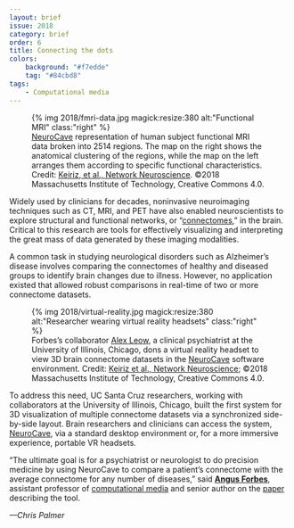 ```yaml
---
layout: brief
issue: 2018
category: brief
order: 6
title: Connecting the dots
colors:
    background: "#f7edde"
    tag: "#84cbd8"
tags:
    - Computational media 
---
```

<figure>
{% img 2018/fmri-data.jpg magick:resize:380 alt:"Functional MRI" class:"right" %}
<figcaption><a href="https://github.com/CreativeCodingLab/NeuroCave">NeuroCave</a> representation of human subject functional MRI data broken into 2514 regions. The map on the right shows the anatomical clustering of the regions, while the map on the left arranges them according to specific functional characteristics. Credit: <a href="https://www.mitpressjournals.org/doi/pdf/10.1162/NETN_a_00044">Keiriz, et al., Network Neuroscience</a>. ©2018 Massachusetts Institute of Technology, Creative Commons 4.0.</figcaption>
</figure>

Widely used by clinicians for decades, noninvasive neuroimaging techniques such as CT, MRI, and PET have also enabled neuroscientists to explore structural and functional networks, or “[connectomes](http://www.medicaldaily.com/10-faq-about-human-connectome-project-astonishing-sister-nihs-human-genome-project-362650),” in the brain. Critical to this research are tools for effectively visualizing and interpreting the great mass of data generated by these imaging modalities.

A common task in studying neurological disorders such as Alzheimer’s disease involves comparing the connectomes of healthy and diseased groups to identify brain changes due to illness. However, no application existed that allowed robust comparisons in real-time of two or more connectome datasets.

<figure>
{% img 2018/virtual-reality.jpg magick:resize:380 alt:"Researcher wearing virtual reality headsets" class:"right" %}
<figcaption>Forbes’s collaborator <a href="https://www.psych.uic.edu/profile/alex-leow">Alex Leow</a>, a clinical psychiatrist at the University of Illinois, Chicago, dons a virtual reality headset to view 3D brain connectome datasets in the <a href="https://creativecodinglab.github.io/NeuroCave/">NeuroCave</a> software environment. Credit: <a href="https://www.mitpressjournals.org/doi/pdf/10.1162/NETN_a_00044">Keiriz et al., Network Neuroscience</a>; ©2018 Massachusetts Institute of Technology, Creative Commons 4.0.</figcaption>
</figure>

To address this need, UC Santa Cruz researchers, working with collaborators at the University of Illinois, Chicago, built the first system for 3D visualization of multiple connectome datasets via a synchronized side-by-side layout. Brain researchers and clinicians can access the system, [NeuroCave](https://github.com/CreativeCodingLab/NeuroCave), via a standard desktop environment or, for a more immersive experience, portable VR headsets.

“The ultimate goal is for a psychiatrist or neurologist to do precision medicine by using NeuroCave to compare a patient’s connectome with the average connectome for any number of diseases,” said [**Angus Forbes**](https://www.soe.ucsc.edu/people/angus), assistant professor of [computational media](https://www.soe.ucsc.edu/departments/computational-media) and senior author on the [paper](https://www.mitpressjournals.org/doi/pdf/10.1162/NETN_a_00044) describing the tool.

*—Chris Palmer*
